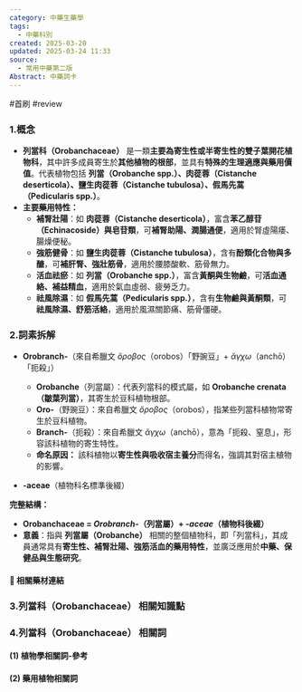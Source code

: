 ```yaml
---
category: 中藥生藥學
tags:
  - 中藥科別
created: 2025-03-20
updated: 2025-03-24 11:33
source:
  - 常用中藥第二版
Abstract: 中藥詞卡
---
```

#首刷 #review 
### 1.概念
- **列當科（Orobanchaceae）** 是一類**主要為寄生性或半寄生性的雙子葉開花植物科**，其中許多成員寄生於**其他植物的根部**，並具有**特殊的生理適應與藥用價值**。代表植物包括 **列當（Orobanche spp.）、肉蓯蓉（Cistanche deserticola）、鹽生肉蓯蓉（Cistanche tubulosa）、假馬先蒿（Pedicularis spp.）**。  
- **主要藥用特性：**  
  - **補腎壯陽**：如 **肉蓯蓉（Cistanche deserticola）**，富含**苯乙醇苷（Echinacoside）與皂苷類**，可**補腎助陽、潤腸通便**，適用於腎虛陽痿、腸燥便秘。  
  - **強筋健骨**：如 **鹽生肉蓯蓉（Cistanche tubulosa）**，含有**酚類化合物與多醣**，可**補肝腎、強壯筋骨**，適用於腰膝酸軟、筋骨無力。  
  - **活血祛瘀**：如 **列當（Orobanche spp.）**，富含**黃酮與生物鹼**，可**活血通絡、補益精血**，適用於氣血虛弱、疲勞乏力。  
  - **祛風除濕**：如 **假馬先蒿（Pedicularis spp.）**，含有**生物鹼與黃酮類**，可**祛風除濕、舒筋活絡**，適用於風濕關節痛、筋骨僵硬。 

### 2.詞素拆解
- **Orobranch-**（來自希臘文 *ὄροβος*（orobos）「野豌豆」+ *ἄγχω*（anchō）「扼殺」）  
  - **Orobanche**（列當屬）：代表列當科的模式屬，如 **Orobanche crenata（皺葉列當）**，其寄生於豆科植物根部。  
  - **Oro-**（野豌豆）：來自希臘文 *ὄροβος*（orobos），指某些列當科植物常寄生於豆科植物。  
  - **Branch-**（扼殺）：來自希臘文 *ἄγχω*（anchō），意為「扼殺、窒息」，形容該科植物的寄生特性。  
  - **命名原因：** 該科植物以**寄生性與吸收宿主養分**而得名，強調其對宿主植物的影響。  

- **-aceae**（植物科名標準後綴）  


**完整結構：**
- **Orobanchaceae = *Orobranch-*（列當屬）+ *-aceae*（植物科後綴）**  
- **意義**：指與 **列當屬（Orobanche）** 相關的整個植物科，即「列當科」，其成員通常具有**寄生性、補腎壯陽、強筋活血的藥用特性**，並廣泛應用於**中藥、保健品與生態研究**。  

#### 📌 相關藥材連結



### 3.列當科（Orobanchaceae） 相關知識點



### 4.列當科（Orobanchaceae） 相關詞
#### (1) 植物學相關詞-參考




#### (2) 藥用植物相關詞

